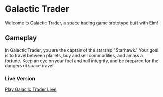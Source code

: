 # Galactic Trader

Welcome to Galactic Trader, a space trading game prototype built with Elm!

## Gameplay

In Galactic Trader, you are the captain of the starship "Starhawk." Your goal is to travel between planets, buy and sell commodities, and amass a fortune. Keep an eye on your fuel and hull integrity, and be prepared for the dangers of space travel!

### Live Version

[Play Galactic Trader Live!](https://sergutsu.github.io/SpaceTrader/)

